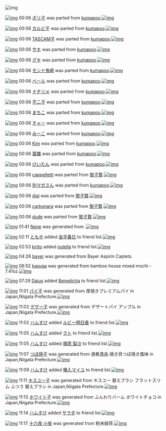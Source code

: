 ![img](http://gdrive-cdn.herokuapp.com/537b65a5bc09f0000721dda7/512px-barcode.png)

[![img](http://www.deviantsart.com/16rqlst.png)](http://www.barcodekanojo.com/kanojo/2388907/%E3%83%9D%E3%83%AA%E5%AD%90) 00:06 [ポリ子](http://www.barcodekanojo.com/kanojo/2388907/%E3%83%9D%E3%83%AA%E5%AD%90) was parted from [kumapoo](http://www.barcodekanojo.com/kanojo/2388907/%E3%83%9D%E3%83%AA%E5%AD%90).[![img](http://www.deviantsart.com/17otp1j.jpeg)](http://www.barcodekanojo.com/user/247737/kumapoo) 

[![img](http://www.deviantsart.com/3k8qor6.png)](http://www.barcodekanojo.com/kanojo/85523/%E3%82%AB%E3%83%AB%E3%83%93%E5%AD%90) 00:06 [カルビ子](http://www.barcodekanojo.com/kanojo/85523/%E3%82%AB%E3%83%AB%E3%83%93%E5%AD%90) was parted from [kumapoo](http://www.barcodekanojo.com/kanojo/85523/%E3%82%AB%E3%83%AB%E3%83%93%E5%AD%90).[![img](http://www.deviantsart.com/17otp1j.jpeg)](http://www.barcodekanojo.com/user/247737/kumapoo) 

[![img](http://www.deviantsart.com/12rga3j.png)](http://www.barcodekanojo.com/kanojo/2540153/TASCAM%E5%AD%90) 00:06 [TASCAM子](http://www.barcodekanojo.com/kanojo/2540153/TASCAM%E5%AD%90) was parted from [kumapoo](http://www.barcodekanojo.com/kanojo/2540153/TASCAM%E5%AD%90).[![img](http://www.deviantsart.com/17otp1j.jpeg)](http://www.barcodekanojo.com/user/247737/kumapoo) 

[![img](http://www.deviantsart.com/386vh87.png)](http://www.barcodekanojo.com/kanojo/2673190/%E3%82%B5%E3%82%AD) 00:06 [サキ](http://www.barcodekanojo.com/kanojo/2673190/%E3%82%B5%E3%82%AD) was parted from [kumapoo](http://www.barcodekanojo.com/kanojo/2673190/%E3%82%B5%E3%82%AD).[![img](http://www.deviantsart.com/17otp1j.jpeg)](http://www.barcodekanojo.com/user/247737/kumapoo) 

[![img](http://www.deviantsart.com/1mdr833.png)](http://www.barcodekanojo.com/kanojo/33638/%E3%82%B0%E3%82%AD) 00:06 [グキ](http://www.barcodekanojo.com/kanojo/33638/%E3%82%B0%E3%82%AD) was parted from [kumapoo](http://www.barcodekanojo.com/kanojo/33638/%E3%82%B0%E3%82%AD).[![img](http://www.deviantsart.com/17otp1j.jpeg)](http://www.barcodekanojo.com/user/247737/kumapoo) 

[![img](http://www.deviantsart.com/jnsimh.png)](http://www.barcodekanojo.com/kanojo/216196/%E3%83%A2%E3%83%B3%E3%83%89%E9%AC%BC%E5%B4%8E) 00:06 [モンド鬼崎](http://www.barcodekanojo.com/kanojo/216196/%E3%83%A2%E3%83%B3%E3%83%89%E9%AC%BC%E5%B4%8E) was parted from [kumapoo](http://www.barcodekanojo.com/kanojo/216196/%E3%83%A2%E3%83%B3%E3%83%89%E9%AC%BC%E5%B4%8E).[![img](http://www.deviantsart.com/17otp1j.jpeg)](http://www.barcodekanojo.com/user/247737/kumapoo) 

[![img](http://www.deviantsart.com/1iht09b.png)](http://www.barcodekanojo.com/kanojo/292218/%E3%83%99%E3%83%BC%E3%83%AB) 00:06 [ベール](http://www.barcodekanojo.com/kanojo/292218/%E3%83%99%E3%83%BC%E3%83%AB) was parted from [kumapoo](http://www.barcodekanojo.com/kanojo/292218/%E3%83%99%E3%83%BC%E3%83%AB).[![img](http://www.deviantsart.com/17otp1j.jpeg)](http://www.barcodekanojo.com/user/247737/kumapoo) 

[![img](http://www.deviantsart.com/1c9v907.png)](http://www.barcodekanojo.com/kanojo/788495/%E3%83%8A%E3%83%81%E3%83%AA%E3%83%A1) 00:06 [ナチリメ](http://www.barcodekanojo.com/kanojo/788495/%E3%83%8A%E3%83%81%E3%83%AA%E3%83%A1) was parted from [kumapoo](http://www.barcodekanojo.com/kanojo/788495/%E3%83%8A%E3%83%81%E3%83%AA%E3%83%A1).[![img](http://www.deviantsart.com/17otp1j.jpeg)](http://www.barcodekanojo.com/user/247737/kumapoo) 

[![img](http://www.deviantsart.com/3nr9t78.png)](http://www.barcodekanojo.com/kanojo/820303/%E4%B8%8D%E4%BA%8C%E5%AD%90) 00:06 [不二子](http://www.barcodekanojo.com/kanojo/820303/%E4%B8%8D%E4%BA%8C%E5%AD%90) was parted from [kumapoo](http://www.barcodekanojo.com/kanojo/820303/%E4%B8%8D%E4%BA%8C%E5%AD%90).[![img](http://www.deviantsart.com/17otp1j.jpeg)](http://www.barcodekanojo.com/user/247737/kumapoo) 

[![img](http://www.deviantsart.com/253sjrg.png)](http://www.barcodekanojo.com/kanojo/1361724/%E3%81%BE%E3%81%A1%E3%81%93) 00:06 [まちこ](http://www.barcodekanojo.com/kanojo/1361724/%E3%81%BE%E3%81%A1%E3%81%93) was parted from [kumapoo](http://www.barcodekanojo.com/kanojo/1361724/%E3%81%BE%E3%81%A1%E3%81%93).[![img](http://www.deviantsart.com/17otp1j.jpeg)](http://www.barcodekanojo.com/user/247737/kumapoo) 

[![img](http://www.deviantsart.com/eqhhpc.png)](http://www.barcodekanojo.com/kanojo/330772/%E3%83%81%E3%83%A3%E3%83%BC) 00:06 [チャー](http://www.barcodekanojo.com/kanojo/330772/%E3%83%81%E3%83%A3%E3%83%BC) was parted from [kumapoo](http://www.barcodekanojo.com/kanojo/330772/%E3%83%81%E3%83%A3%E3%83%BC).[![img](http://www.deviantsart.com/17otp1j.jpeg)](http://www.barcodekanojo.com/user/247737/kumapoo) 

[![img](http://www.deviantsart.com/2t2a7q6.png)](http://www.barcodekanojo.com/kanojo/273460/%E3%81%BF%E3%83%BC%E3%81%93) 00:06 [みーこ](http://www.barcodekanojo.com/kanojo/273460/%E3%81%BF%E3%83%BC%E3%81%93) was parted from [kumapoo](http://www.barcodekanojo.com/kanojo/273460/%E3%81%BF%E3%83%BC%E3%81%93).[![img](http://www.deviantsart.com/17otp1j.jpeg)](http://www.barcodekanojo.com/user/247737/kumapoo) 

[![img](http://www.deviantsart.com/ar45e.png)](http://www.barcodekanojo.com/kanojo/268109/Kim) 00:06 [Kim](http://www.barcodekanojo.com/kanojo/268109/Kim) was parted from [kumapoo](http://www.barcodekanojo.com/kanojo/268109/Kim).[![img](http://www.deviantsart.com/17otp1j.jpeg)](http://www.barcodekanojo.com/user/247737/kumapoo) 

[![img](http://www.deviantsart.com/274ifin.png)](http://www.barcodekanojo.com/kanojo/81153/%E8%91%89%E9%9B%9B) 00:06 [葉雛](http://www.barcodekanojo.com/kanojo/81153/%E8%91%89%E9%9B%9B) was parted from [kumapoo](http://www.barcodekanojo.com/kanojo/81153/%E8%91%89%E9%9B%9B).[![img](http://www.deviantsart.com/17otp1j.jpeg)](http://www.barcodekanojo.com/user/247737/kumapoo) 

[![img](http://www.deviantsart.com/98u8p.png)](http://www.barcodekanojo.com/kanojo/71710/%E3%81%91%E3%81%84%E3%81%9F%E3%82%93) 00:06 [けいたん](http://www.barcodekanojo.com/kanojo/71710/%E3%81%91%E3%81%84%E3%81%9F%E3%82%93) was parted from [kumapoo](http://www.barcodekanojo.com/kanojo/71710/%E3%81%91%E3%81%84%E3%81%9F%E3%82%93).[![img](http://www.deviantsart.com/17otp1j.jpeg)](http://www.barcodekanojo.com/user/247737/kumapoo) 

[![img](http://www.deviantsart.com/ph0vkg.png)](http://www.barcodekanojo.com/kanojo/3191568/cappelletti) 00:06 [cappelletti](http://www.barcodekanojo.com/kanojo/3191568/cappelletti) was parted from [黎子賢](http://www.barcodekanojo.com/kanojo/3191568/cappelletti).[![img](http://www.deviantsart.com/22p5puj.jpeg)](http://www.barcodekanojo.com/user/234377/%E9%BB%8E%E5%AD%90%E8%B3%A2) 

[![img](http://www.deviantsart.com/181epmq.png)](http://www.barcodekanojo.com/kanojo/2261632/%E5%88%A5%E3%83%9E%E3%82%AC%E3%81%95%E3%82%93) 00:06 [別マガさん](http://www.barcodekanojo.com/kanojo/2261632/%E5%88%A5%E3%83%9E%E3%82%AC%E3%81%95%E3%82%93) was parted from [kumapoo](http://www.barcodekanojo.com/kanojo/2261632/%E5%88%A5%E3%83%9E%E3%82%AC%E3%81%95%E3%82%93).[![img](http://www.deviantsart.com/17otp1j.jpeg)](http://www.barcodekanojo.com/user/247737/kumapoo) 

[![img](http://www.deviantsart.com/168qqek.png)](http://www.barcodekanojo.com/kanojo/3191565/dial) 00:06 [dial](http://www.barcodekanojo.com/kanojo/3191565/dial) was parted from [黎子賢](http://www.barcodekanojo.com/kanojo/3191565/dial).[![img](http://www.deviantsart.com/22p5puj.jpeg)](http://www.barcodekanojo.com/user/234377/%E9%BB%8E%E5%AD%90%E8%B3%A2) 

[![img](http://www.deviantsart.com/2pejvtq.png)](http://www.barcodekanojo.com/kanojo/3191567/carbonara) 00:06 [carbonara](http://www.barcodekanojo.com/kanojo/3191567/carbonara) was parted from [黎子賢](http://www.barcodekanojo.com/kanojo/3191567/carbonara).[![img](http://www.deviantsart.com/22p5puj.jpeg)](http://www.barcodekanojo.com/user/234377/%E9%BB%8E%E5%AD%90%E8%B3%A2) 

[![img](http://www.deviantsart.com/14rivbc.png)](http://www.barcodekanojo.com/kanojo/3191566/dude) 00:06 [dude](http://www.barcodekanojo.com/kanojo/3191566/dude) was parted from [黎子賢](http://www.barcodekanojo.com/kanojo/3191566/dude).[![img](http://www.deviantsart.com/22p5puj.jpeg)](http://www.barcodekanojo.com/user/234377/%E9%BB%8E%E5%AD%90%E8%B3%A2) 

[![img](http://www.deviantsart.com/15kcgbc.png)](http://www.barcodekanojo.com/kanojo/3192473/Iloveyoutoo) 01:41 [None](http://www.barcodekanojo.com/kanojo/3192473/Iloveyoutoo) was generated from .[![img](http://www.deviantsart.com/3398u5b.jpeg)](http://www.barcodekanojo.com/product_images/barcode/3548478/1326785000/50x50xCOOP,P20,PE9,P85,PB8,PE5,P8C,P96,PE9,P98,PB2,PE6,PAD,PA2,PE5,P89,PA4,PE7,P84,PA1,PE6,PB7,PBB,PE5,P8A,PA0,PE8,PB5,PA4,P20,PE3,P82,P84,PE3,P82,P84,PE8,PBE,P9B,PE5,P8F,PA3,P20720ml,PE6,P9E,P9C,PE5,PAE,P9F,PE9,P85,P92,PE8,PB5,PA4,PE3,P83,PAF,PE3,P82,PA4,PE3,P83,PB3.jpg,qw=88,ah=88.pagespeed.ic.AXoqeFwVca.jpg) 

[![img](http://www.deviantsart.com/3j6u0v5.jpeg)](http://www.barcodekanojo.com/user/484839/%E3%81%A8%E3%82%82%E3%82%84) 02:11 [ともや](http://www.barcodekanojo.com/user/484839/%E3%81%A8%E3%82%82%E3%82%84) added [金平春日](http://www.barcodekanojo.com/kanojo/1878752/%E9%87%91%E5%B9%B3%E6%98%A5%E6%97%A5) to friend list.[![img](http://www.deviantsart.com/2rqj3iu.png)](http://www.barcodekanojo.com/kanojo/1878752/%E9%87%91%E5%B9%B3%E6%98%A5%E6%97%A5) 

[![img](http://www.deviantsart.com/7u9j1u.jpeg)](http://www.barcodekanojo.com/user/480632/kirito) 02:53 [kirito](http://www.barcodekanojo.com/user/480632/kirito) added [nutella](http://www.barcodekanojo.com/kanojo/2286840/nutella) to friend list.[![img](http://www.deviantsart.com/b7qm7b.png)](http://www.barcodekanojo.com/kanojo/2286840/nutella) 

[![img](http://www.deviantsart.com/2b0pnvc.png)](http://www.barcodekanojo.com/kanojo/3192474/bayer) 04:26 [bayer](http://www.barcodekanojo.com/kanojo/3192474/bayer) was generated from Bayer Aspirin Caplets.

[![img](http://www.deviantsart.com/j6c2lk.png)](http://www.barcodekanojo.com/kanojo/3192475/kasuga) 06:52 [kasuga](http://www.barcodekanojo.com/kanojo/3192475/kasuga) was generated from bamboo house mixed mochi - 7.41oz.[![img](http://www.deviantsart.com/kgps1j.jpeg)](http://www.barcodekanojo.com/product_images/barcode/6017810/1423345923/50x50xbamboo,P20house,P20mixed,P20mochi,P20-,P207.41oz.jpg,qw=88,ah=88.pagespeed.ic.d6IXhUMRbx.jpg) 

[![img](http://www.deviantsart.com/3u5anci.jpeg)](http://www.barcodekanojo.com/user/450264/Daius) 07:29 [Daius](http://www.barcodekanojo.com/user/450264/Daius) added [Benedictia](http://www.barcodekanojo.com/kanojo/2741659/Benedictia) to friend list.[![img](http://www.deviantsart.com/26cdbd3.png)](http://www.barcodekanojo.com/kanojo/2741659/Benedictia) 

[![img](http://www.deviantsart.com/332o25f.png)](http://www.barcodekanojo.com/kanojo/3192476/%E3%83%91%E3%82%A4%E5%AD%90) 11:01 [パイ子](http://www.barcodekanojo.com/kanojo/3192476/%E3%83%91%E3%82%A4%E5%AD%90) was generated from 厚焼きプレミアムパイ in Japan,Niigata Prefecture.[![img](http://www.deviantsart.com/1srq0es.jpeg)](http://www.barcodekanojo.com/product_images/barcode/6017812/1423360811/%E5%8E%9A%E7%84%BC%E3%81%8D%E3%83%97%E3%83%AC%E3%83%9F%E3%82%A2%E3%83%A0%E3%83%91%E3%82%A4.jpg) 

[![img](http://www.deviantsart.com/2o7hotl.png)](http://www.barcodekanojo.com/kanojo/3192477/%E3%83%87%E3%82%B6%E3%83%BC%E5%AD%90) 11:02 [デザー子](http://www.barcodekanojo.com/kanojo/3192477/%E3%83%87%E3%82%B6%E3%83%BC%E5%AD%90) was generated from デザートパイ アップル in Japan,Niigata Prefecture.[![img](http://www.deviantsart.com/ro28lf.jpeg)](http://www.barcodekanojo.com/product_images/barcode/6017813/1423360903/%E3%83%87%E3%82%B6%E3%83%BC%E3%83%88%E3%83%91%E3%82%A4%20%E3%82%A2%E3%83%83%E3%83%97%E3%83%AB.jpg) 

[![img](http://www.deviantsart.com/3ueb4vl.jpeg)](http://www.barcodekanojo.com/user/31615/%E3%83%8F%E3%83%A0%E3%81%99%E3%81%91) 11:02 [ハムすけ](http://www.barcodekanojo.com/user/31615/%E3%83%8F%E3%83%A0%E3%81%99%E3%81%91) added [ルビー明日香](http://www.barcodekanojo.com/kanojo/3012602/%E3%83%AB%E3%83%93%E3%83%BC%E6%98%8E%E6%97%A5%E9%A6%99) to friend list.[![img](http://www.deviantsart.com/pauo9s.png)](http://www.barcodekanojo.com/kanojo/3012602/%E3%83%AB%E3%83%93%E3%83%BC%E6%98%8E%E6%97%A5%E9%A6%99) 

[![img](http://www.deviantsart.com/3ueb4vl.jpeg)](http://www.barcodekanojo.com/user/31615/%E3%83%8F%E3%83%A0%E3%81%99%E3%81%91) 11:05 [ハムすけ](http://www.barcodekanojo.com/user/31615/%E3%83%8F%E3%83%A0%E3%81%99%E3%81%91) added [ラト](http://www.barcodekanojo.com/kanojo/2768626/%E3%83%A9%E3%83%88) to friend list.[![img](http://www.deviantsart.com/29je8js.png)](http://www.barcodekanojo.com/kanojo/2768626/%E3%83%A9%E3%83%88) 

[![img](http://www.deviantsart.com/3ueb4vl.jpeg)](http://www.barcodekanojo.com/user/31615/%E3%83%8F%E3%83%A0%E3%81%99%E3%81%91) 11:05 [ハムすけ](http://www.barcodekanojo.com/user/31615/%E3%83%8F%E3%83%A0%E3%81%99%E3%81%91) added [塚原 梨沙](http://www.barcodekanojo.com/kanojo/3192428/%E5%A1%9A%E5%8E%9F%20%E6%A2%A8%E6%B2%99) to friend list.[![img](http://www.deviantsart.com/1j843cv.png)](http://www.barcodekanojo.com/kanojo/3192428/%E5%A1%9A%E5%8E%9F%20%E6%A2%A8%E6%B2%99) 

[![img](http://www.deviantsart.com/1grcrbf.png)](http://www.barcodekanojo.com/kanojo/3192478/%E3%81%A4%E3%81%BC%E7%84%BC%E5%AD%90) 11:07 [つぼ焼子](http://www.barcodekanojo.com/kanojo/3192478/%E3%81%A4%E3%81%BC%E7%84%BC%E5%AD%90) was generated from 酒肴逸品 焼き貝つぼ焼き風味 in Japan,Niigata Prefecture.[![img](http://www.deviantsart.com/1jlru8i.jpeg)](http://www.barcodekanojo.com/product_images/barcode/6017817/1423361192/%E9%85%92%E8%82%B4%E9%80%B8%E5%93%81%20%E7%84%BC%E3%81%8D%E8%B2%9D%E3%81%A4%E3%81%BC%E7%84%BC%E3%81%8D%E9%A2%A8%E5%91%B3.jpg) 

[![img](http://www.deviantsart.com/3ueb4vl.jpeg)](http://www.barcodekanojo.com/user/31615/%E3%83%8F%E3%83%A0%E3%81%99%E3%81%91) 11:09 [ハムすけ](http://www.barcodekanojo.com/user/31615/%E3%83%8F%E3%83%A0%E3%81%99%E3%81%91) added [種入マイユ](http://www.barcodekanojo.com/kanojo/10826/%E7%A8%AE%E5%85%A5%E3%83%9E%E3%82%A4%E3%83%A6) to friend list.[![img](http://www.deviantsart.com/2ovht02.png)](http://www.barcodekanojo.com/kanojo/10826/%E7%A8%AE%E5%85%A5%E3%83%9E%E3%82%A4%E3%83%A6) 

[![img](http://www.deviantsart.com/1ofv0cp.png)](http://www.barcodekanojo.com/kanojo/3192479/%E3%82%AD%E3%82%B9%E3%83%A6%E3%83%BC%E5%AD%90) 11:11 [キスユー子](http://www.barcodekanojo.com/kanojo/3192479/%E3%82%AD%E3%82%B9%E3%83%A6%E3%83%BC%E5%AD%90) was generated from キスユー 替えブラシ フラットスリム ふつう 替えブラシ in Japan,Niigata Prefecture.[![img](http://www.deviantsart.com/1qpsu0c.jpeg)](http://www.barcodekanojo.com/product_images/barcode/6017819/1423361462/%E3%82%AD%E3%82%B9%E3%83%A6%E3%83%BC%20%E6%9B%BF%E3%81%88%E3%83%96%E3%83%A9%E3%82%B7%20%E3%83%95%E3%83%A9%E3%83%83%E3%83%88%E3%82%B9%E3%83%AA%E3%83%A0%20%E3%81%B5%E3%81%A4%E3%81%86%20%E6%9B%BF%E3%81%88%E3%83%96%E3%83%A9%E3%82%B7.jpg) 

[![img](http://www.deviantsart.com/15psk90.png)](http://www.barcodekanojo.com/kanojo/3192480/%E3%83%9B%E3%83%AF%E3%82%A4%E3%83%88%E5%AD%90) 11:13 [ホワイト子](http://www.barcodekanojo.com/kanojo/3192480/%E3%83%9B%E3%83%AF%E3%82%A4%E3%83%88%E5%AD%90) was generated from ふんわりバーム ホワイトチョコ in Japan,Niigata Prefecture.[![img](http://www.deviantsart.com/1hf2qoc.jpeg)](http://www.barcodekanojo.com/product_images/barcode/6017820/1423361525/%E3%81%B5%E3%82%93%E3%82%8F%E3%82%8A%E3%83%90%E3%83%BC%E3%83%A0%20%E3%83%9B%E3%83%AF%E3%82%A4%E3%83%88%E3%83%81%E3%83%A7%E3%82%B3.jpg) 

[![img](http://www.deviantsart.com/3ueb4vl.jpeg)](http://www.barcodekanojo.com/user/31615/%E3%83%8F%E3%83%A0%E3%81%99%E3%81%91) 11:14 [ハムすけ](http://www.barcodekanojo.com/user/31615/%E3%83%8F%E3%83%A0%E3%81%99%E3%81%91) added [サラダ](http://www.barcodekanojo.com/kanojo/6959/%E3%82%B5%E3%83%A9%E3%83%80) to friend list.[![img](http://www.deviantsart.com/1q5q9it.png)](http://www.barcodekanojo.com/kanojo/6959/%E3%82%B5%E3%83%A9%E3%83%80) 

[![img](http://www.deviantsart.com/24firg0.png)](http://www.barcodekanojo.com/kanojo/3192481/%E5%8D%81%E5%85%AD%E5%A4%9C%20%E5%B0%8F%E5%A4%9C) 11:17 [十六夜 小夜](http://www.barcodekanojo.com/kanojo/3192481/%E5%8D%81%E5%85%AD%E5%A4%9C%20%E5%B0%8F%E5%A4%9C) was generated from 粉末緑茶.[![img](http://www.deviantsart.com/2epddq5.jpeg)](http://www.barcodekanojo.com/product_images/barcode/6017822/1423361788/%E7%B2%89%E6%9C%AB%E7%B7%91%E8%8C%B6.jpg) 

